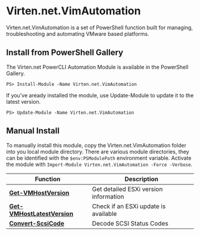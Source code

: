 # Virten.net.VimAutomation
Virten.net.VimAutomation is a set of PowerShell function built for managing, troubleshooting and automating VMware based platforms.

## Install from PowerShell Gallery
The Virten.net PowerCLI Automation Module is available in the PowerShell Gallery.

`PS> Install-Module -Name Virten.net.VimAutomation`

If you've aready installed the module, use Update-Module to update it to the latest version.

`PS> Update-Module -Name Virten.net.VimAutomation`

## Manual Install
To manually install this module, copy the Virten.net.VimAutomation folder into you local module directory. There are various module directories, they can be identified with the `$env:PSModulePath` environment variable.
Activate the module with `Import-Module Virten.net.VimAutomation -Force -Verbose`.

|Function|Description|
|----|----|
|[<b>Get-VMHostVersion</b>](http://www.virten.net/2017/09/get-vmhostversion-and-get-vmhostlatestversion-powershell-function/)|Get detailed ESXi version information|
|[<b>Get-VMHostLatestVersion</b>](http://www.virten.net/2017/09/get-vmhostversion-and-get-vmhostlatestversion-powershell-function/)|Check if an ESXi update is available|
|[<b>Convert-ScsiCode</b>](http://www.virten.net/2017/09/convert-scsicode-powershell-function/)|Decode SCSI Status Codes|

